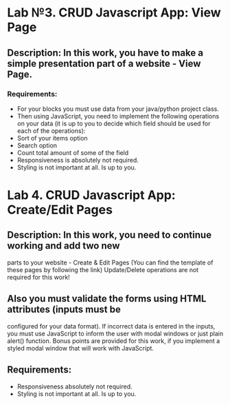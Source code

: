 # Lab №3. CRUD Javascript App: View Page

## Description: In this work, you have to make a simple presentation part of a website - View Page.

### Requirements:
   - For your blocks you must use data from your java/python project class.
   - Then using JavaScript, you need to implement the following operations on your data (it is up to you to decide which field should be used for each of the operations):
   - Sort of your items option
   - Search option
   - Count total amount of some of the field
   - Responsiveness is absolutely not required.
   - Styling is not important at all. Is up to you.


# Lab 4. CRUD Javascript App: Create/Edit Pages

## Description: In this work, you need to continue working and add two new 
parts to your website - Create & Edit Pages (You can find the template of 
these pages by following the link)
Update/Delete operations are not required for this work!
## Also you must validate the forms using HTML attributes (inputs must be 
configured for your data format).
If incorrect data is entered in the inputs, you must use JavaScript to inform 
the user with modal windows or just plain alert() function.
Bonus points are provided for this work, if you implement a styled modal 
window that will work with JavaScript.
## Requirements:
- Responsiveness absolutely not required.
- Styling is not important at all. Is up to you.

